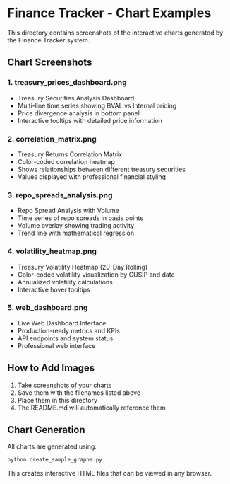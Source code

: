 # Finance Tracker - Chart Examples

This directory contains screenshots of the interactive charts generated by the Finance Tracker system.

## Chart Screenshots

### 1. treasury_prices_dashboard.png
- Treasury Securities Analysis Dashboard
- Multi-line time series showing BVAL vs Internal pricing
- Price divergence analysis in bottom panel
- Interactive tooltips with detailed price information

### 2. correlation_matrix.png
- Treasury Returns Correlation Matrix
- Color-coded correlation heatmap
- Shows relationships between different treasury securities
- Values displayed with professional financial styling

### 3. repo_spreads_analysis.png
- Repo Spread Analysis with Volume
- Time series of repo spreads in basis points
- Volume overlay showing trading activity
- Trend line with mathematical regression

### 4. volatility_heatmap.png
- Treasury Volatility Heatmap (20-Day Rolling)
- Color-coded volatility visualization by CUSIP and date
- Annualized volatility calculations
- Interactive hover tooltips

### 5. web_dashboard.png
- Live Web Dashboard Interface
- Production-ready metrics and KPIs
- API endpoints and system status
- Professional web interface

## How to Add Images

1. Take screenshots of your charts
2. Save them with the filenames listed above
3. Place them in this directory
4. The README.md will automatically reference them

## Chart Generation

All charts are generated using:
```bash
python create_sample_graphs.py
```

This creates interactive HTML files that can be viewed in any browser.

